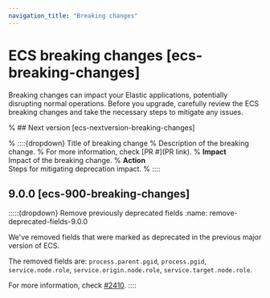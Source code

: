 ```yaml
---
navigation_title: "Breaking changes"
---
```


# ECS breaking changes [ecs-breaking-changes]
Breaking changes can impact your Elastic applications, potentially disrupting normal operations.
Before you upgrade, carefully review the ECS breaking changes and take the necessary steps to mitigate any issues.

% ## Next version [ecs-nextversion-breaking-changes]

% ::::{dropdown} Title of breaking change
% Description of the breaking change.
% For more information, check [PR #](PR link).
% **Impact**<br> Impact of the breaking change.
% **Action**<br> Steps for mitigating deprecation impact.
% ::::

## 9.0.0 [ecs-900-breaking-changes]


:::::{dropdown} Remove previously deprecated fields
:name: remove-deprecated-fields-9.0.0

We've removed fields that were marked as deprecated in the previous major version of ECS.

The removed fields are: `process.parent.pgid`, `process.pgid`, `service.node.role`,
`service.origin.node.role`, `service.target.node.role`.

For more information, check [#2410](https://github.com/elastic/ecs/pull/2410).
::::
